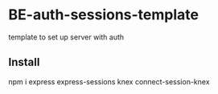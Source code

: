 # BE-auth-sessions-template
template to set up server with auth

## Install
npm i
express
express-sessions
knex
connect-session-knex
